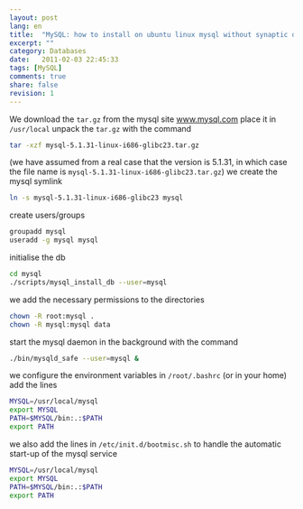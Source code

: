 ```yaml
---
layout: post
lang: en
title:  "MySQL: how to install on ubuntu linux mysql without synaptic or apt"
excerpt: ""
category: Databases
date:   2011-02-03 22:45:33
tags: [MySQL]
comments: true
share: false
revision: 1
---
```

We download the `tar.gz` from the mysql site www.mysql.com
place it in `/usr/local` unpack the `tar.gz` with the command

```bash
tar -xzf mysql-5.1.31-linux-i686-glibc23.tar.gz
```

(we have assumed from a real case that the version is 5.1.31, in which case the file name is `mysql-5.1.31-linux-i686-glibc23.tar.gz`) we create the mysql symlink

```bash
ln -s mysql-5.1.31-linux-i686-glibc23 mysql
```

create users/groups

```bash
groupadd mysql
useradd -g mysql mysql
```

initialise the db
```bash
cd mysql
./scripts/mysql_install_db --user=mysql
```

we add the necessary permissions to the directories

```bash
chown -R root:mysql .
chown -R mysql:mysql data
```

start the mysql daemon in the background with the command
```bash
./bin/mysqld_safe --user=mysql &
```

we configure the environment variables in `/root/.bashrc` (or in your home) add the lines

```bash
MYSQL=/usr/local/mysql
export MYSQL
PATH=$MYSQL/bin:.:$PATH
export PATH
```

we also add the lines in `/etc/init.d/bootmisc.sh` to handle the automatic start-up of the mysql service

```bash
MYSQL=/usr/local/mysql
export MYSQL
PATH=$MYSQL/bin:.:$PATH
export PATH
```